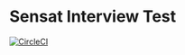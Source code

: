 # Sensat Interview Test
[![CircleCI](https://circleci.com/gh/felipeparaujo/sensat/tree/master.svg?style=svg)](https://circleci.com/gh/felipeparaujo/sensat/tree/master)
